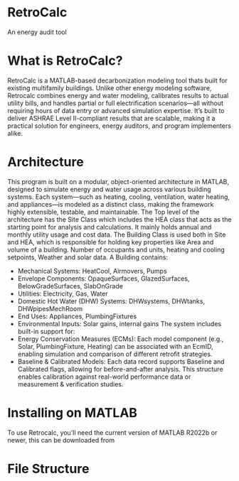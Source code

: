# RetroCalc
An energy audit tool
# What is RetroCalc?
RetroCalc is a MATLAB-based decarbonization modeling tool thats built for existing multifamily buildings. Unlike other energy modeling software, Retrocalc combines energy and water modeling, calibrates results to actual utility bills, and handles partial or full electrification scenarios—all without requiring hours of data entry or advanced simulation expertise. It’s built to deliver ASHRAE Level II-compliant results that are scalable, making it a practical solution for engineers, energy auditors, and program implementers alike.
# Architecture
This program is built on a modular, object-oriented architecture in MATLAB, designed to simulate energy and water usage across various building systems. Each system—such as heating, cooling, ventilation, water heating, and appliances—is modeled as a distinct class, making the framework highly extensible, testable, and maintainable.
The Top level of the architecture has the Site Class which includes the HEA class that acts as the starting point for analysis and calculations. It mainly holds annual and monthly utility usage and cost data.
The Building Class is used both in Site and HEA, which is responsible for holding key properties like Area and volume of a building. Number of occupants and units, heating and cooling setpoints, Weather and solar data. 
A Building contains:
* Mechanical Systems: HeatCool, Airmovers, Pumps
* Envelope Components: OpaqueSurfaces, GlazedSurfaces, BelowGradeSurfaces, SlabOnGrade
* Utilities: Electricity, Gas, Water
* Domestic Hot Water (DHW) Systems: DHWsystems, DHWtanks, DHWpipesMechRoom
* End Uses: Appliances, PlumbingFixtures
* Environmental Inputs: Solar gains, internal gains
The system includes built-in support for:
* Energy Conservation Measures (ECMs): Each model component (e.g., Solar, PlumbingFixture, Heating) can be associated with an EcmID, enabling simulation and comparison of different retrofit strategies.
* Baseline & Calibrated Models: Each data record supports Baseline and Calibrated flags, allowing for before-and-after analysis. This structure enables calibration against real-world performance data or measurement & verification studies.
# Installing on MATLAB
To use Retrocalc, you'll need the current version of MATLAB R2022b or newer, this can be downloaded from

# File Structure



  
